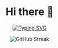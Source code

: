 <h1 align="center">Hi there 👋</h1>

<div align='center'>
<a href="https://git.io/typing-svg"><img src="https://readme-typing-svg.herokuapp.com?font=Fira+Code&duration=3000&pause=10000&color=8AC926&center=true&width=435&lines=%E2%9D%A4%EF%B8%8F+django%2C+restful%2C+sql" alt="Typing SVG" /></a>

<br>

![GitHub Streak](https://streak-stats.demolab.com?user=AleksandrUsolcev&theme=github-dark&border_radius=10&date_format=j%20M%5B%20Y%5D)

</div>

